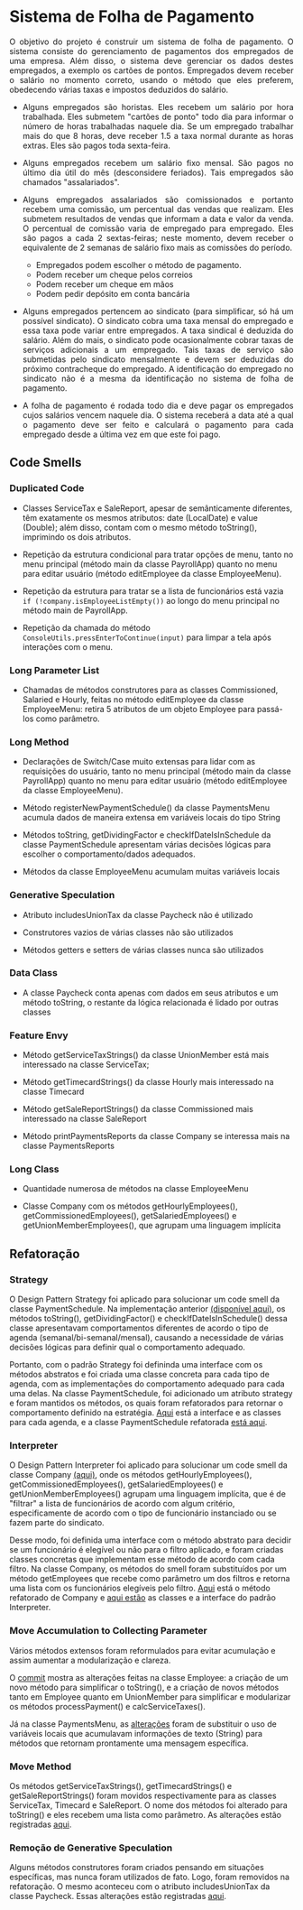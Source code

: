 # Sistema de Folha de Pagamento

<p align="justify">
O objetivo do projeto é construir um sistema de folha de pagamento. O sistema consiste do gerenciamento de pagamentos dos empregados de uma empresa. Além disso, o sistema deve gerenciar os dados destes empregados, a exemplo os cartões de pontos. Empregados devem receber o salário no momento correto, usando o método que eles preferem, obedecendo várias taxas e impostos deduzidos do salário.
</p>

- <p align="justify">Alguns empregados são horistas. Eles recebem um salário por hora trabalhada. Eles submetem "cartões de ponto" todo dia para informar o número de horas trabalhadas naquele dia. Se um empregado trabalhar mais do que 8 horas, deve receber 1.5 a taxa normal durante as horas extras. Eles são pagos toda sexta-feira.</p>

- <p align="justify">Alguns empregados recebem um salário fixo mensal. São pagos no último dia útil do mês (desconsidere feriados). Tais empregados são chamados "assalariados".</p>

- <p align="justify">Alguns empregados assalariados são comissionados e portanto recebem uma comissão, um percentual das vendas que realizam. Eles submetem resultados de vendas que informam a data e valor da venda. O percentual de comissão varia de empregado para empregado. Eles são pagos a cada 2 sextas-feiras; neste momento, devem receber o equivalente de 2 semanas de salário fixo mais as comissões do período.
  
  - Empregados podem escolher o método de pagamento.
  - Podem receber um cheque pelos correios
  - Podem receber um cheque em mãos
  - Podem pedir depósito em conta bancária

</p>

- <p align="justify">Alguns empregados pertencem ao sindicato (para simplificar, só há um possível sindicato). O sindicato cobra uma taxa mensal do empregado e essa taxa pode variar entre empregados. A taxa sindical é deduzida do salário. Além do mais, o sindicato pode ocasionalmente cobrar taxas de serviços adicionais a um empregado. Tais taxas de serviço são submetidas pelo sindicato mensalmente e devem ser deduzidas do próximo contracheque do empregado. A identificação do empregado no sindicato não é a mesma da identificação no sistema de folha de pagamento.</p>

- <p align="justify">A folha de pagamento é rodada todo dia e deve pagar os empregados cujos salários vencem naquele dia. O sistema receberá a data até a qual o pagamento deve ser feito e calculará o pagamento para cada empregado desde a última vez em que este foi pago.</p>

## Code Smells

### Duplicated Code

- Classes ServiceTax e SaleReport, apesar de semânticamente diferentes, têm exatamente os mesmos atributos: date (LocalDate) e value (Double); além disso, contam com o mesmo método toString(), imprimindo os dois atributos.

- Repetição da estrutura condicional para tratar opções de menu, tanto no menu principal (método main da classe PayrollApp) quanto no menu para editar usuário (método editEmployee da classe EmployeeMenu).

- Repetição da estrutura para tratar se a lista de funcionários está vazia `if (!company.isEmployeeListEmpty())` ao longo do menu principal no método main de PayrollApp.

- Repetição da chamada do método `ConsoleUtils.pressEnterToContinue(input)` para limpar a tela após interações com o menu.

### Long Parameter List

- Chamadas de métodos construtores para as classes Commissioned, Salaried e Hourly, feitas no método editEmployee da classe EmployeeMenu: retira 5 atributos de um objeto Employee para passá-los como parâmetro.

### Long Method

- Declarações de Switch/Case muito extensas para lidar com as requisições do usuário, tanto no menu principal (método main da classe PayrollApp) quanto no menu para editar usuário (método editEmployee da classe EmployeeMenu).

- Método registerNewPaymentSchedule() da classe PaymentsMenu acumula dados de maneira extensa em variáveis locais do tipo String

- Métodos toString, getDividingFactor e checkIfDateIsInSchedule da classe PaymentSchedule apresentam várias decisões lógicas para escolher o comportamento/dados adequados.

- Métodos da classe EmployeeMenu acumulam muitas variáveis locais

### Generative Speculation

- Atributo includesUnionTax da classe Paycheck não é utilizado

- Construtores vazios de várias classes não são utilizados

- Métodos getters e setters de várias classes nunca são utilizados

### Data Class

- A classe Paycheck conta apenas com dados em seus atributos e um método toString, o restante da lógica relacionada é lidado por outras classes

### Feature Envy

- Método getServiceTaxStrings() da classe UnionMember está mais interessado na classe ServiceTax; 

- Método getTimecardStrings() da classe Hourly mais interessado na classe Timecard

- Método getSaleReportStrings() da classe Commissioned mais interessado na classe SaleReport

- Método printPaymentsReports da classe Company se interessa mais na classe PaymentsReports

### Long Class

- Quantidade numerosa de métodos na classe EmployeeMenu

- Classe Company com os métodos getHourlyEmployees(), getCommissionedEmployees(), getSalariedEmployees() e getUnionMemberEmployees(), que agrupam uma linguagem implícita

## Refatoração

### Strategy

O Design Pattern Strategy foi aplicado para solucionar um code smell da classe PaymentSchedule. Na implementação anterior [(disponível aqui)](https://github.com/camalejao/payroll/blob/e75e71c3ca3efb70e30e47bb039723f4414cb01a/src/payroll/model/payments/PaymentSchedule.java#L56), os métodos toString(), getDividingFactor() e checkIfDateIsInSchedule() dessa classe apresentavam comportamentos diferentes de acordo o tipo de agenda (semanal/bi-semanal/mensal), causando a necessidade de várias decisões lógicas para definir qual o comportamento adequado.

Portanto, com o padrão Strategy foi defininda uma interface com os métodos abstratos e foi criada uma classe concreta para cada tipo de agenda, com as implementações do comportamento adequado para cada uma delas. Na classe PaymentSchedule, foi adicionado um atributo strategy e foram mantidos os métodos, os quais foram refatorados para retornar o comportamento definido na estratégia. [Aqui](https://github.com/camalejao/payroll-refactor/tree/main/src/payroll/strategy) está a interface e as classes para cada agenda, e a classe PaymentSchedule refatorada [está aqui](https://github.com/camalejao/payroll-refactor/blob/main/src/payroll/model/payments/PaymentSchedule.java).

### Interpreter

O Design Pattern Interpreter foi aplicado para solucionar um code smell da classe Company [(aqui)](https://github.com/camalejao/payroll/blob/e75e71c3ca3efb70e30e47bb039723f4414cb01a/src/payroll/model/Company.java#L52), onde os métodos getHourlyEmployees(), getCommissionedEmployees(), getSalariedEmployees() e getUnionMemberEmployees() agrupam uma linguagem implícita, que é de "filtrar" a lista de funcionários de acordo com algum critério, especificamente de acordo com o tipo de funcionário instanciado ou se fazem parte do sindicato.

Desse modo, foi definida uma interface com o método abstrato para decidir se um funcionário é elegível ou não para o filtro aplicado, e foram criadas classes concretas que implementam esse método de acordo com cada filtro. Na classe Company, os métodos do smell foram substituídos por um método getEmployees que recebe como parâmetro um dos filtros e retorna uma lista com os funcionários elegíveis pelo filtro. [Aqui](https://github.com/camalejao/payroll-refactor/blob/ed72fe0624a1a687c0b565214a143beef2746cda/src/payroll/model/Company.java#L51) está o método refatorado de Company e [aqui estão](https://github.com/camalejao/payroll-refactor/tree/main/src/payroll/interpreter) as classes e a interface do padrão Interpreter.

### Move Accumulation to Collecting Parameter

Vários métodos extensos foram reformulados para evitar acumulação e assim aumentar a modularização e clareza.

O [commit](https://github.com/camalejao/payroll-refactor/commit/36dd4c0dbd49591fb931751be5a52f63e3f5b615) mostra as alterações feitas na classe Employee: a criação de um novo método para simplificar o toString(), e a criação de novos métodos tanto em Employee quanto em UnionMember para simplificar e modularizar os métodos processPayment() e calcServiceTaxes().

Já na classe PaymentsMenu, as [alterações](https://github.com/camalejao/payroll-refactor/commit/3e96e4c0d8da839f361d9f0d0428f14a0920b8a8) foram de substituir o uso de variáveis locais que acumulavam informações de texto (String) para métodos que retornam prontamente uma mensagem específica.

### Move Method

Os métodos getServiceTaxStrings(), getTimecardStrings() e getSaleReportStrings() foram movidos respectivamente para as classes ServiceTax, Timecard e SaleReport. O nome dos métodos foi alterado para toString() e eles recebem uma lista como parâmetro. As alterações estão registradas [aqui](https://github.com/camalejao/payroll-refactor/commit/f2339166f30d3d5ae43c2f2121789b777561b32c).

### Remoção de Generative Speculation

Alguns métodos construtores foram criados pensando em situações específicas, mas nunca foram utilizados de fato. Logo, foram removidos na refatoração. O mesmo aconteceu com o atributo includesUnionTax da classe Paycheck. Essas alterações estão registradas [aqui](https://github.com/camalejao/payroll-refactor/commit/d78fa46d15daf944ef0663a54c57e65d5a36cee8).

